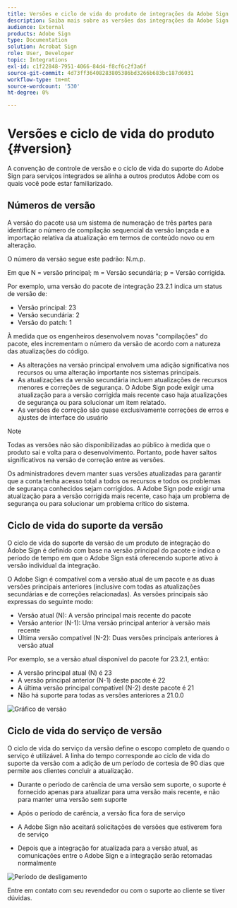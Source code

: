 ```yaml
---
title: Versões e ciclo de vida do produto de integrações da Adobe Sign
description: Saiba mais sobre as versões das integrações da Adobe Sign e o ciclo de vida do suporte
audience: External
products: Adobe Sign
type: Documentation
solution: Acrobat Sign
role: User, Developer
topic: Integrations
exl-id: c1f22848-7951-4066-84d4-f8cf6c2f3a6f
source-git-commit: 4d73ff36408283805386bd3266b683bc187d6031
workflow-type: tm+mt
source-wordcount: '530'
ht-degree: 0%

---
```


# Versões e ciclo de vida do produto {#version}

A convenção de controle de versão e o ciclo de vida do suporte do Adobe Sign para serviços integrados se alinha a outros produtos Adobe com os quais você pode estar familiarizado.

## Números de versão

A versão do pacote usa um sistema de numeração de três partes para identificar o número de compilação sequencial da versão lançada e a importação relativa da atualização em termos de conteúdo novo ou em alteração.

O número da versão segue este padrão: N.m.p.

Em que N = versão principal; m = Versão secundária; p = Versão corrigida.

Por exemplo, uma versão do pacote de integração 23.2.1 indica um status de versão de:

* Versão principal: 23
* Versão secundária: 2
* Versão do patch: 1

À medida que os engenheiros desenvolvem novas &quot;compilações&quot; do pacote, eles incrementam o número da versão de acordo com a natureza das atualizações do código.

* As alterações na versão principal envolvem uma adição significativa nos recursos ou uma alteração importante nos sistemas principais.
* As atualizações da versão secundária incluem atualizações de recursos menores e correções de segurança. O Adobe Sign pode exigir uma atualização para a versão corrigida mais recente caso haja atualizações de segurança ou para solucionar um item relatado.
* As versões de correção são quase exclusivamente correções de erros e ajustes de interface do usuário

>[!NOTE]
>
>Todas as versões não são disponibilizadas ao público à medida que o produto sai e volta para o desenvolvimento. Portanto, pode haver saltos significativos na versão de correção entre as versões.

Os administradores devem manter suas versões atualizadas para garantir que a conta tenha acesso total a todos os recursos e todos os problemas de segurança conhecidos sejam corrigidos. A Adobe Sign pode exigir uma atualização para a versão corrigida mais recente, caso haja um problema de segurança ou para solucionar um problema crítico do sistema.

## Ciclo de vida do suporte da versão

O ciclo de vida do suporte da versão de um produto de integração do Adobe Sign é definido com base na versão principal do pacote e indica o período de tempo em que o Adobe Sign está oferecendo suporte ativo à versão individual da integração.

O Adobe Sign é compatível com a versão atual de um pacote e as duas versões principais anteriores (inclusive com todas as atualizações secundárias e de correções relacionadas). As versões principais são expressas do seguinte modo:

* Versão atual (N): A versão principal mais recente do pacote
* Versão anterior (N-1): Uma versão principal anterior à versão mais recente
* Última versão compatível (N-2): Duas versões principais anteriores à versão atual

Por exemplo, se a versão atual disponível do pacote for 23.2.1, então:

* A versão principal atual (N) é 23
* A versão principal anterior (N-1) deste pacote é 22
* A última versão principal compatível (N-2) deste pacote é 21
* Não há suporte para todas as versões anteriores a 21.0.0

![Gráfico de versão](images/version_chart.png)

## Ciclo de vida do serviço de versão

O ciclo de vida do serviço da versão define o escopo completo de quando o serviço é utilizável. A linha do tempo corresponde ao ciclo de vida do suporte da versão com a adição de um período de cortesia de 90 dias que permite aos clientes concluir a atualização.

* Durante o período de carência de uma versão sem suporte, o suporte é fornecido apenas para atualizar para uma versão mais recente, e não para manter uma versão sem suporte
* Após o período de carência, a versão fica fora de serviço

* A Adobe Sign não aceitará solicitações de versões que estiverem fora de serviço
* Depois que a integração for atualizada para a versão atual, as comunicações entre o Adobe Sign e a integração serão retomadas normalmente

![Período de desligamento](images/shutdown_period.png)

Entre em contato com seu revendedor ou com o suporte ao cliente se tiver dúvidas.

